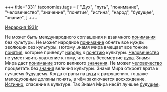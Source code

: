 +++
title="331"
taxonomies.tags = [
 "Дух",
 "путь",
 "понимание",
 "человечество",
 "значение",
 "понятие",
 "истина",
 "народ",
 "будущее",
 "знание",
]
+++

[Иерархия 1931г](/agni/1931)

Не может быть международного соглашения и взаимного [понимания](/tags/[понимание](/tags/понимание)) без культуры. Не может народное [понимание](/tags/понимание) обнять все нужды эволюции без культуры. Потому Знамя Мира вмещает все тонкие [понятия](/tags/понятие), которые приведут [народы](/tags/народ) к [понятию](/tags/понятие) культуры. [Человечество](/tags/[человечество](/tags/человечество)) не умеет явить уважение к тому, что есть бессмертие [духа](/tags/Дух). Знамя Мира даст [понимание](/tags/понимание) этого великого [значения](/tags/значение). Не может [человечество](/tags/человечество) процветать без [знания](/tags/знание) величия культуры. Знамя Мира откроет врата к лучшему будущему. Когда страны на [пути](/tags/путь) к разрушению, то даже малодуховные должны понять, в чём заключается восхождение. [Истинно](/tags/истина), спасение в культуре. Так Знамя Мира несёт лучшее [будущее](/tags/будущее).   

